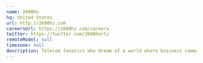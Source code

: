 ```yaml
---
name: 2600Hz
hq: United States
url: http://2600hz.com
careersUrl: https://2600hz.com/careers
twitter: https://twitter.com/2600hertz
remoteModel: null
timezone: null
description: Telecom fanatics who dream of a world where business communications aren’t complicated.
---
```

